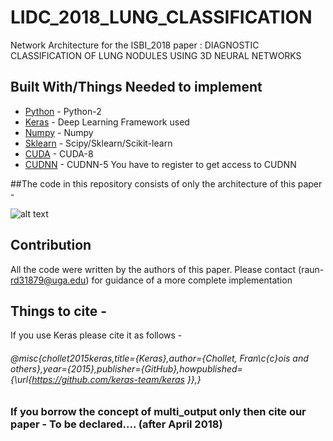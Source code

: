 # LIDC_2018_LUNG_CLASSIFICATION
Network Architecture for the ISBI_2018 paper : DIAGNOSTIC CLASSIFICATION OF LUNG NODULES USING 3D NEURAL NETWORKS 
## Built With/Things Needed to implement

* [Python](https://www.python.org/downloads/) - Python-2 
* [Keras](http://www.keras.io) - Deep Learning Framework used
* [Numpy](http://www.numpy.org/) - Numpy
* [Sklearn](http://scikit-learn.org/stable/install.html) - Scipy/Sklearn/Scikit-learn
* [CUDA](https://developer.nvidia.com/cuda-80-ga2-download-archive) - CUDA-8
* [CUDNN](https://developer.nvidia.com/rdp/assets/cudnn_library-pdf-5prod) - CUDNN-5 You have to register to get access to CUDNN






##The code in this repository consists of only the architecture of this paper -


![alt text](https://github.com/raun1/LIDC_2018_LUNG_CLASSIFICATION/blob/master/images/architecture.PNG)

## Contribution

All the code were written by the authors of this paper.
Please contact (raun- rd31879@uga.edu) for guidance of a more complete implementation

## Things to cite -
If you use Keras please cite it as follows - 
###### @misc{chollet2015keras,title={Keras},author={Chollet, Fran\c{c}ois and others},year={2015},publisher={GitHub},howpublished={\url{https://github.com/keras-team/keras }},}
### If you borrow the concept of multi_output only then cite our paper - To be declared.... (after April 2018)

